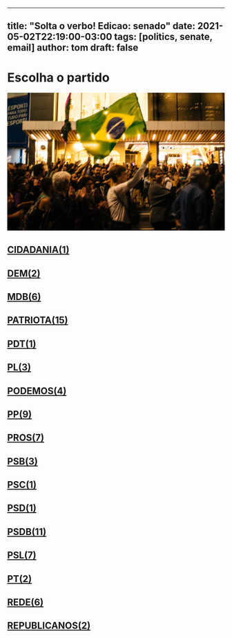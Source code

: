 
---
title: "Solta o verbo! Edicao: senado"
date: 2021-05-02T22:19:00-03:00
tags: [politics, senate, email]
author: tom
draft: false
---
<h1>Escolha o partido</h1>
<img src="/images/protest01.jpg" />
<h2><a href="mailto:sen.alessandrovieira@senado.leg.br,"> CIDADANIA(1) </a></h2><h2><a href="mailto:sen.elizianegama@senado.leg.br,sen.marcosrogerio@senado.leg.br,"> DEM(2) </a></h2><h2><a href="mailto:virginio.carvalho@senador.leg.br,sen.chicorodrigues@senado.leg.br,sen.rodrigopacheco@senado.leg.br,Sen.JaymeCampos@senado.leg.br,sen.davialcolumbre@senado.leg.br,sen.simonetebet@senado.leg.br,"> MDB(6) </a></h2><h2><a href="mailto:sen.rosedefreitas@senado.leg.br,sen.jaderbarbalho@senado.leg.br,sen.eduardogomes@senado.leg.br,sen.eduardobraga@senado.leg.br,sen.confuciomoura@senado.leg.br,sen.jarbasvasconcelos@senado.leg.br,sen.fernandobezerracoelho@senado.leg.br,sen.renancalheiros@senado.leg.br,sen.venezianovitaldorego@senado.leg.br,sen.luizcarlosdocarmo@senado.leg.br,sen.nildagondim@senado.leg.br,sen.marcelocastro@senado.leg.br,sen.marciobittar@senado.leg.br,sen.darioberger@senado.leg.br,sen.flaviobolsonaro@senado.leg.br,"> PATRIOTA(15) </a></h2><h2><a href="mailto:sen.acirgurgacz@senado.leg.br,"> PDT(1) </a></h2><h2><a href="mailto:sen.wevertonrocha@senado.leg.br,sen.cidgomes@senado.leg.br,sen.wellingtonfagundes@senado.leg.br,"> PL(3) </a></h2><h2><a href="mailto:sen.romario@senado.leg.br,sen.carlosportinho@senado.leg.br,sen.jorginhomello@senado.leg.br,sen.reguffe@senado.leg.br,"> PODEMOS(4) </a></h2><h2><a href="mailto:sen.alvarodias@senado.leg.br,sen.oriovistoguimaraes@senado.leg.br,sen.lasiermartins@senado.leg.br,sen.marcosdoval@senado.leg.br,sen.flavioarns@senado.leg.br,sen.eduardogirao@senado.leg.br,sen.styvensonvalentim@senado.leg.br,sen.jorgekajuru@senado.leg.br,sen.cironogueira@senado.leg.br,"> PP(9) </a></h2><h2><a href="mailto:sen.katiaabreu@senado.leg.br,sen.daniellaribeiro@senado.leg.br,sen.luiscarlosheinze@senado.leg.br,sen.elmanoferrer@senado.leg.br,sen.mailzagomes@senado.leg.br,sen.esperidiaoamin@senado.leg.br,sen.zenaidemaia@senado.leg.br,"> PROS(7) </a></h2><h2><a href="mailto:sen.telmariomota@senado.leg.br,Sen.fernandocollor@senado.leg.br,sen.leilabarros@senado.leg.br,"> PSB(3) </a></h2><h2><a href="mailto:sen.zequinhamarinho@senado.leg.br,"> PSC(1) </a></h2><h2><a href="mailto:sen.angelocoronel@senado.leg.br,"> PSD(1) </a></h2><h2><a href="mailto:sen.antonioanastasia@senado.leg.br,sen.carlosfavaro@senado.leg.br,sen.carlosviana@senado.leg.br,sen.vanderlancardoso@senado.leg.br,sen.sergiopetecao@senado.leg.br,sen.iraja@senado.leg.br,sen.nelsinhotrad@senado.leg.br,sen.omaraziz@senado.leg.br,sen.lucasbarreto@senado.leg.br,sen.ottoalencar@senado.leg.br,sen.joseserra@senado.leg.br,"> PSDB(11) </a></h2><h2><a href="mailto:sen.maragabrilli@senado.leg.br,sen.robertorocha@senado.leg.br,sen.rodrigocunha@senado.leg.br,sen.izalcilucas@senado.leg.br,sen.pliniovalerio@senado.leg.br,sen.tassojereissati@senado.leg.br,sen.giordano@senado.leg.br,"> PSL(7) </a></h2><h2><a href="mailto:sen.sorayathronicke@senado.leg.br,sen.humbertocosta@senado.leg.br,"> PT(2) </a></h2><h2><a href="mailto:sen.paulopaim@senado.leg.br,sen.paulorocha@senado.leg.br,sen.jaqueswagner@senado.leg.br,sen.jeanpaulprates@senado.leg.br,sen.rogeriocarvalho@senado.leg.br,sen.fabianocontarato@senado.leg.br,"> REDE(6) </a></h2><h2><a href="mailto:sen.randolferodrigues@senado.leg.br,sen.meciasdejesus@senado.leg.br,"> REPUBLICANOS(2) </a></h2>
